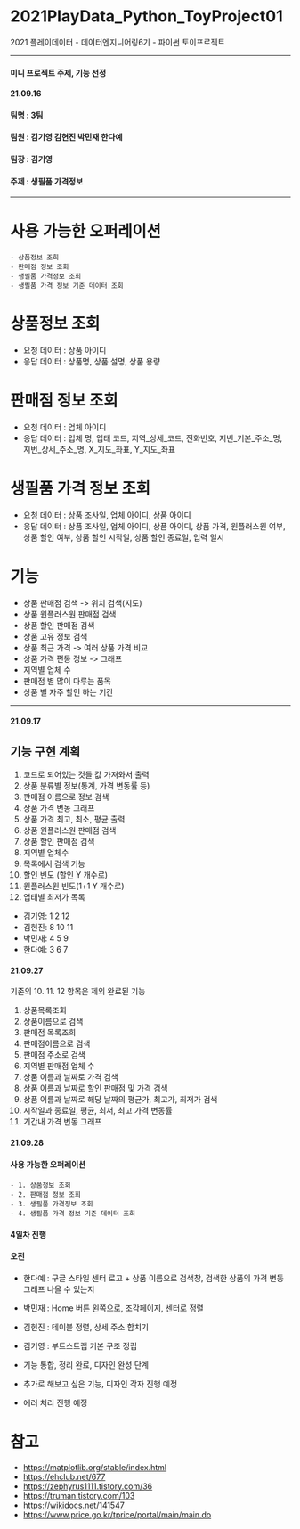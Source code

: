 # 2021PlayData_Python_ToyProject01
2021 플레이데이터 - 데이터엔지니어링6기 - 파이썬 토이프로젝트

---------------------
####  미니 프로젝트 주제, 기능 선정 
#### 21.09.16
#### 팀명 : 3팀 
#### 팀원 : 김기영 김현진 박민재 한다예 
#### 팀장 : 김기영 
#### 주제 : 생필품 가격정보

---------------------

# 사용 가능한 오퍼레이션 
    - 상품정보 조회
    - 판매점 정보 조회
    - 생필품 가격정보 조회
    - 생필품 가격 정보 기준 데이터 조회
 
# 상품정보 조회

- 요청 데이터 : 상품 아이디 
- 응답 데이터 : 상품명, 상품 설명, 상품 용량

# 판매점 정보 조회 
- 요청 데이터 : 업체 아이디
- 응답 데이터 : 업체 명, 업태 코드, 지역_상세_코드, 전화번호, 지번_기본_주소_명, 지번_상세_주소_명,
            X_지도_좌표, Y_지도_좌표       

# 생필품 가격 정보 조회
- 요청 데이터 : 상품 조사일, 업체 아이디, 상품 아이디 
- 응답 데이터 : 상품 조사일, 업체 아이디, 상품 아이디, 상품 가격, 원플러스원 여부, 
            상품 할인 여부, 상품 할인 시작일, 상품 할인 종료일, 입력 일시
 
# 기능 

- 상품 판매점 검색 -> 위치 검색(지도)
- 상품 원플러스원 판매점 검색
- 상품 할인 판매점 검색
- 상품 고유 정보 검색
- 상품 최근 가격 -> 여러 상품 가격 비교   
- 상품 가격 편동 정보 -> 그래프 
- 지역별 업체 수
- 판매점 별 많이 다루는 품목
- 상품 별 자주 할인 하는 기간

---------------------

#### 21.09.17

## 기능 구현 계획
1. 코드로 되어있는 것들 값 가져와서 출력
2. 상품 분류별 정보(통계, 가격 변동률 등)
3. 판매점 이름으로 정보 검색
4. 상품 가격 변동 그래프
5. 상품 가격 최고, 최소, 평균 출력
6. 상품 원플러스원 판매점 검색
7. 상품 할인 판매점 검색
8. 지역별 업체수
9. 목록에서 검색 기능
10. 할인 빈도 (할인 Y 개수로)
11. 원플러스원 빈도(1+1 Y 개수로)
12. 업태별 최저가 목록

- 김기영: 1 2 12
- 김현진: 8 10 11
- 박민재: 4 5 9
- 한다예: 3 6 7

#### 21.09.27
기존의 10. 11. 12 항목은 제외
완료된 기능
1. 상품목록조회
2. 상품이름으로 검색
3. 판매점 목록조회
4. 판매점이름으로 검색
5. 판매점 주소로 검색
6. 지역별 판매점 업체 수
7. 상품 이름과 날짜로 가격 검색
8. 상품 이름과 날짜로 할인 판매점 및 가격 검색
9. 상품 이름과 날짜로 해당 날짜의 평균가, 최고가, 최저가 검색
10. 시작일과 종료일, 평균, 최저, 최고 가격 변동률
11. 기간내 가격 변동 그래프

#### 21.09.28
#### 사용 가능한 오퍼레이션 
    - 1. 상품정보 조회
    - 2. 판매점 정보 조회
    - 3. 생필품 가격정보 조회
    - 4. 생필품 가격 정보 기준 데이터 조회

#### 4일차 진행
#### 오전  
- 한다예 : 구글 스타일 센터 로고 + 상품 이름으로 검색창, 검색한 상품의 가격 변동 그래프 나올 수 있는지 
- 박민재 : Home 버튼 왼쪽으로, 조각페이지, 센터로 정렬 
- 김현진 : 테이블 정렬, 상세 주소 합치기  
- 김기영 : 부트스트랩 기본 구조 정립

- 기능 통합, 정리 완료, 디자인 완성 단계 
- 추가로 해보고 싶은 기능, 디자인 각자 진행 예정 
- 에러 처리 진행 예정

# 참고 
- https://matplotlib.org/stable/index.html
- https://ehclub.net/677
- https://zephyrus1111.tistory.com/36
- https://truman.tistory.com/103
- https://wikidocs.net/141547
- https://www.price.go.kr/tprice/portal/main/main.do
